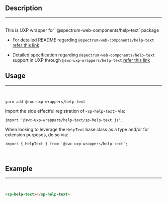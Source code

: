## Description

---

<br />
This is UXP wrapper for `@spectrum-web-components/help-text` package 
<br />

-   For detailed README regarding `@spectrum-web-components/help-text` [refer this link](https://www.npmjs.com/package/@spectrum-web-components/help-text/v/0.37.0)

-   Detailed specification regarding `@spectrum-web-components/help-text` support in UXP through `@swc-uxp-wrappers/help-text` [refer this link](https://developer.adobe.com/photoshop/uxp/2022/uxp-api/reference-spectrum/swc/)

## Usage

---

<br />

```
yarn add @swc-uxp-wrappers/help-text
```

Import the side effectful registration of `<sp-help-text>` via:

```
import '@swc-uxp-wrappers/help-text/sp-help-text.js';
```

When looking to leverage the `HelpText` base class as a type and/or for extension purposes, do so via:

```
import { HelpText } from '@swc-uxp-wrappers/help-text';
```

<br />

## Example

---

<br />

```html
<sp-help-text></sp-help-text>
```
